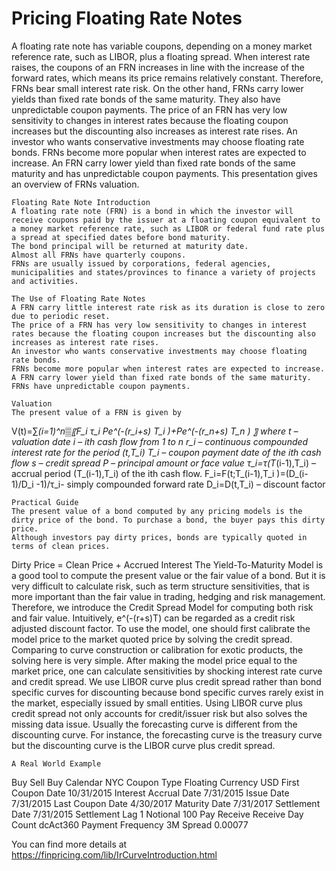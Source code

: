 # Pricing Floating Rate Notes 

A floating rate note has variable coupons, depending on a money market reference rate, such as LIBOR, plus a floating spread. When interest rate raises, the coupons of an FRN increases in line with the increase of the forward rates, which means its price remains relatively constant. Therefore, FRNs bear small interest rate risk. On the other hand, FRNs carry lower yields than fixed rate bonds of the same maturity. They also have unpredictable coupon payments. 
The price of an FRN has very low sensitivity to changes in interest rates because the floating coupon increases but the discounting also increases as interest rate rises. An investor who wants conservative investments may choose floating rate bonds. FRNs become more popular when interest rates are expected to increase. An FRN carry lower yield than fixed rate bonds of the same maturity and has unpredictable coupon payments. This presentation gives an overview of FRNs valuation. 

	Floating Rate Note Introduction
	A floating rate note (FRN) is a bond in which the investor will receive coupons paid by the issuer at a floating coupon equivalent to a money market reference rate, such as LIBOR or federal fund rate plus a spread at specified dates before bond maturity.
	The bond principal will be returned at maturity date.
	Almost all FRNs have quarterly coupons.
	FRNs are usually issued by corporations, federal agencies, municipalities and states/provinces to finance a variety of projects and activities. 

	The Use of Floating Rate Notes
	A FRN carry little interest rate risk as its duration is close to zero due to periodic reset.
	The price of a FRN has very low sensitivity to changes in interest rates because the floating coupon increases but the discounting also increases as interest rate rises.
	An investor who wants conservative investments may choose floating rate bonds. 
	FRNs become more popular when interest rates are expected to increase.
	A FRN carry lower yield than fixed rate bonds of the same maturity.
	FRNs have unpredictable coupon payments.

	Valuation
	The present value of a FRN is given by
V(t)=∑_(i=1)^n▒〖F_i τ_i Pe^(-(r_i+s) T_i )+Pe^(-(r_n+s) T_n ) 〗
where
	t – valuation date
i – ith cash flow from 1 to n
	r_i – continuous compounded interest rate for the period (t,T_i)
T_i – coupon payment date of the ith  cash flow
s – credit spread
P – principal amount or face value
	   τ_i=τ(T_(i-1),T_i) – accrual period (T_(i-1),T_i) of the ith cash flow.
	   F_i=F(t;T_(i-1),T_i )=(D_(i-1)/D_i -1)/τ_i-  simply compounded forward rate
	   	D_i=D(t,T_i) –  discount factor

	Practical Guide
	The present value of a bond computed by any pricing models is the dirty price of the bond. To purchase a bond, the buyer pays this dirty price.
	Although investors pay dirty prices, bonds are typically quoted in terms of clean prices. 
Dirty Price = Clean Price + Accrued Interest
	The Yield-To-Maturity Model is a good tool to compute the present value or the fair value of a bond. But it is very difficult to calculate risk, such as term structure sensitivities, that is more important than the fair value in trading, hedging and risk management. Therefore, we introduce the Credit Spread Model for computing both risk and fair value.
	Intuitively,   e^(-(r+s)T)   can be regarded as a credit risk adjusted discount factor.
	To use the model, one should first calibrate the model price to the market quoted price by solving the credit spread. Comparing to curve construction or calibration for exotic products, the solving here is very simple.
	After making the model price equal to the market price, one can calculate sensitivities by shocking interest rate curve and credit spread.
	We use LIBOR curve plus credit spread rather than bond specific curves for discounting because bond specific curves rarely exist in the market, especially issued by small entities. Using LIBOR curve plus credit spread not only accounts for credit/issuer risk but also solves the missing data issue.
	Usually the forecasting curve is different from the discounting curve. For instance, the forecasting curve is the treasury curve but the discounting curve is the LIBOR curve plus credit spread.

 
	A Real World Example
Buy Sell	Buy
Calendar	NYC
Coupon Type	Floating
Currency	USD
First Coupon Date	10/31/2015
Interest Accrual Date	7/31/2015
Issue Date	7/31/2015
Last Coupon Date	4/30/2017
Maturity Date	7/31/2017
Settlement Date	7/31/2015
Settlement Lag	1
Notional	100
Pay Receive	Receive
Day Count	dcAct360
Payment Frequency	3M
Spread	0.00077


You can find more details at
https://finpricing.com/lib/IrCurveIntroduction.html
